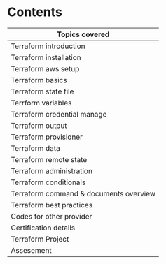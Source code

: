 # Contents

| Topics covered                              |  
| ------------------------------------------  | 
| Terraform introduction                      | 	   
| Terraform installation                      |  
| Terraform aws setup                         |
| Terraform basics                            |    
| Terraform state file                        |
| Terrform  variables                         |
| Terraform credential manage                 |
| Terraform output                            |
| Terraform provisioner                       |
| Terraform data                              |
| Terraform remote state                      |
| Terraform administration                    |
| Terraform conditionals                      |
| Terraform command & documents overview      |
| Terraform best practices                    |
| Codes for other provider                    |
| Certification details                       |
| Terraform Project                           |
| Assesement                                  |